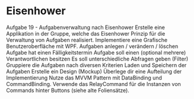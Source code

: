 # Eisenhower
Aufgabe 19 - Aufgabenverwaltung nach Eisenhower
Erstelle eine Applikation in der Gruppe, welche das Eisenhower Prinzip für die Verwaltung von Aufgaben realisiert. 
Implementiere eine Grafische Benutzeroberfläche mit WPF. 
Aufgaben anlegen / verändern / löschen
Aufgabe hat einen Fälligkeitstermin
Aufgabe soll einen (optional mehrere) Verantwortlichen besitzen
Es soll unterschiedliche Abfragen geben (Filter)
Gruppiere die Aufgaben nach diversen Kriterien
Laden und Speichern der Aufgaben
Erstelle ein Design (Mockup)
Überlege dir eine Aufteilung der Implementierung
Nutze das MVVM Pattern mit DataBinding und CommandBinding. 
Verwende das RelayCommand für die Instanzen von Commands hinter Buttons (siehe alte Foliensätze).

